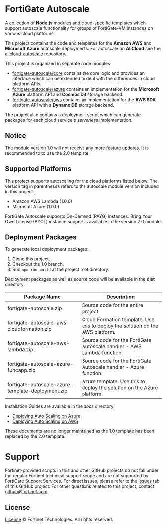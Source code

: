 # FortiGate Autoscale
A collection of **Node.js** modules and cloud-specific templates which support autoscale functionality for groups of FortiGate-VM instances on various cloud platforms.

This project contains the code and templates for the **Amazon AWS** and **Microsoft Azure** autoscale deployments. For autoscale on **AliCloud** see the [alicloud-autoscale](https://github.com/fortinet/alicloud-autoscale/) repository.

This project is organized in separate node modules:

 * [fortigate-autoscale/core](core) contains the core logic and provides an interface which can be extended to deal with the differences in cloud platform APIs.
 * [fortigate-autoscale/azure](azure) contains an implementation for the **Microsoft Azure** platform API and **Cosmos DB** storage backend.
 * [fortigate-autoscale/aws](aws) contains an implementation for the **AWS SDK** platform API with a **Dynamo DB** storage backend.

The project also contains a deployment script which can generate packages for each cloud service's *serverless* implementation.

## Notice
The module version 1.0 will not receive any more feature updates. It is recommended to to use the 2.0 template.

## Supported Platforms
This project supports autoscaling for the cloud platforms listed below. The version tag in parentheses refers to the autoscale module version included in this project.

  * Amazon AWS Lambda (1.0.0)
  * Microsoft Azure (1.0.0)

FortiGate Autoscale supports On-Demand (PAYG) instances. Bring Your Own License (BYOL) instance support is available in the version 2.0 module.

## Deployment Packages
To generate local deployment packages:

  1. Clone this project.
  2. Checkout the 1.0 branch.
  3. Run `npm run build` at the project root directory.

Deployment packages as well as source code will be available in the **dist** directory.

| Package Name | Description |
| ------ | ------ |
| fortigate-autoscale.zip | Source code for the entire project. |
| fortigate-autoscale-aws-cloudformation.zip | Cloud Formation template. Use this to deploy the solution on the AWS platform.|
| fortigate-autoscale-aws-lambda.zip | Source code for the FortiGate Autoscale handler - AWS Lambda function.|
| fortigate-autoscale-azure-funcapp.zip | Source code for the FortiGate Autoscale handler - Azure function.|
| fortigate-autoscale-azure-template-deployment.zip | Azure template. Use this to deploy the solution on the Azure platform.|

Installation Guides are available in the *docs* directory:

  * [Deploying Auto Scaling on Azure](https://github.com/fortinet/fortigate-autoscale/blob/1.0/docs/deploying-auto-scaling-on-azure-1.0.pdf)
  * [Deploying Auto Scaling on AWS](https://github.com/fortinet/fortigate-autoscale/blob/1.0/docs/deploying-auto-scaling-on-aws-1.0.pdf)

These documents are no longer maintained as the 1.0 template has been replaced by the 2.0 template.

# Support
Fortinet-provided scripts in this and other GitHub projects do not fall under the regular Fortinet technical support scope and are not supported by FortiCare Support Services.
For direct issues, please refer to the [Issues](https://github.com/fortinet/fortigate-autoscale/issues) tab of this GitHub project.
For other questions related to this project, contact [github@fortinet.com](mailto:github@fortinet.com).

## License
[License](https://github.com/fortinet/fortigate-autoscale/blob/1.0/LICENSE) © Fortinet Technologies. All rights reserved.
